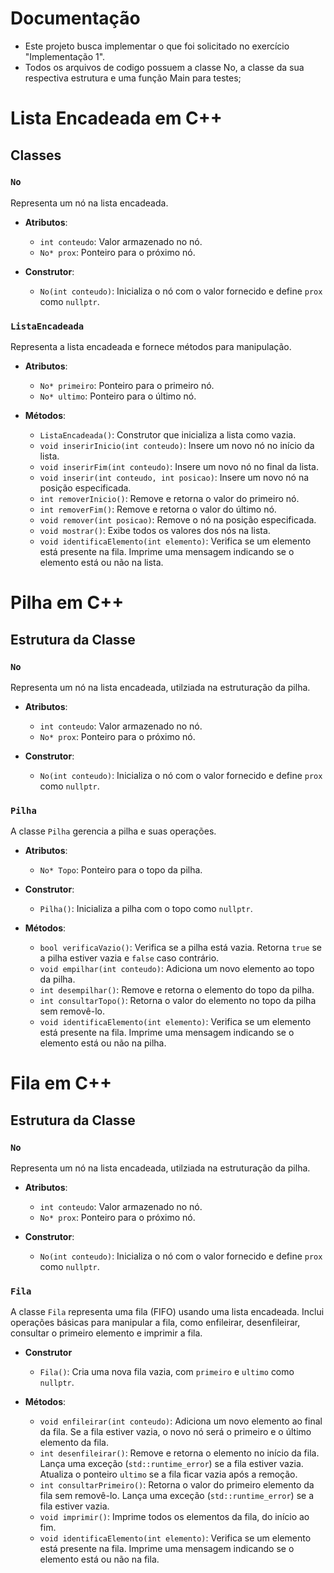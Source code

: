# Documentação

- Este projeto busca implementar o que foi solicitado no exercício "Implementação 1".
- Todos os arquivos de codigo possuem a classe No, a classe da sua respectiva estrutura e uma função Main para testes;

# Lista Encadeada em C++
## Classes

### `No`

Representa um nó na lista encadeada.

- **Atributos**:
  - `int conteudo`: Valor armazenado no nó.
  - `No* prox`: Ponteiro para o próximo nó.

- **Construtor**:
  - `No(int conteudo)`: Inicializa o nó com o valor fornecido e define `prox` como `nullptr`.

### `ListaEncadeada`

Representa a lista encadeada e fornece métodos para manipulação.

- **Atributos**:
  - `No* primeiro`: Ponteiro para o primeiro nó.
  - `No* ultimo`: Ponteiro para o último nó.

- **Métodos**:
  - `ListaEncadeada()`: Construtor que inicializa a lista como vazia.
  - `void inserirInicio(int conteudo)`: Insere um novo nó no início da lista.
  - `void inserirFim(int conteudo)`: Insere um novo nó no final da lista.
  - `void inserir(int conteudo, int posicao)`: Insere um novo nó na posição especificada.
  - `int removerInicio()`: Remove e retorna o valor do primeiro nó.
  - `int removerFim()`: Remove e retorna o valor do último nó.
  - `void remover(int posicao)`: Remove o nó na posição especificada.
  - `void mostrar()`: Exibe todos os valores dos nós na lista.
  - `void identificaElemento(int elemento)`: Verifica se um elemento está presente na fila. Imprime uma mensagem indicando se o elemento está ou não na lista. 

# Pilha em C++

## Estrutura da Classe

### `No`

Representa um nó na lista encadeada, utilziada na estruturação da pilha.

- **Atributos**:
  - `int conteudo`: Valor armazenado no nó.
  - `No* prox`: Ponteiro para o próximo nó.

- **Construtor**:
  - `No(int conteudo)`: Inicializa o nó com o valor fornecido e define `prox` como `nullptr`.
  
### `Pilha`

A classe `Pilha` gerencia a pilha e suas operações.

- **Atributos**:
  - `No* Topo`: Ponteiro para o topo da pilha.

- **Construtor**:
  - `Pilha()`: Inicializa a pilha com o topo como `nullptr`.

- **Métodos**:

  - `bool verificaVazio()`: Verifica se a pilha está vazia. Retorna `true` se a pilha estiver vazia e `false` caso contrário.
  - `void empilhar(int conteudo)`: Adiciona um novo elemento ao topo da pilha.
  - `int desempilhar()`: Remove e retorna o elemento do topo da pilha.  
  - `int consultarTopo()`: Retorna o valor do elemento no topo da pilha sem removê-lo.
  - `void identificaElemento(int elemento)`: Verifica se um elemento está presente na fila. Imprime uma mensagem indicando se o elemento está ou não na pilha. 
 
# Fila em C++

## Estrutura da Classe

### `No`

Representa um nó na lista encadeada, utilziada na estruturação da pilha.

- **Atributos**:
  - `int conteudo`: Valor armazenado no nó.
  - `No* prox`: Ponteiro para o próximo nó.

- **Construtor**:
  - `No(int conteudo)`: Inicializa o nó com o valor fornecido e define `prox` como `nullptr`.
  
### `Fila`

A classe `Fila` representa uma fila (FIFO) usando uma lista encadeada. Inclui operações básicas para manipular a fila, como enfileirar, desenfileirar, consultar o primeiro elemento e imprimir a fila.

- **Construtor**

  - `Fila()`: Cria uma nova fila vazia, com `primeiro` e `ultimo` como `nullptr`.

- **Métodos**:

  - `void enfileirar(int conteudo)`: Adiciona um novo elemento ao final da fila. Se a fila estiver vazia, o novo nó será o primeiro e o último elemento da fila.
  - `int desenfileirar()`: Remove e retorna o elemento no início da fila. Lança uma exceção (`std::runtime_error`) se a fila estiver vazia. Atualiza o ponteiro `ultimo` se a fila ficar vazia após a remoção.
  - `int consultarPrimeiro()`: Retorna o valor do primeiro elemento da fila sem removê-lo. Lança uma exceção (`std::runtime_error`) se a fila estiver vazia.
  - `void imprimir()`: Imprime todos os elementos da fila, do início ao fim.
  - `void identificaElemento(int elemento)`: Verifica se um elemento está presente na fila. Imprime uma mensagem indicando se o elemento está ou não na fila. 


